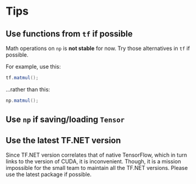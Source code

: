 # Tips

## Use functions from `tf` if possible

Math operations on `np` is **not stable** for now. Try those alternatives in `tf` if possible.

For example, use this:

```csharp
tf.matmul();
```

...rather than this:

```csharp
np.matmul();
```

## Use `np` if saving/loading `Tensor`

## Use the latest TF.NET version

Since TF.NET version correlates that of native TensorFlow, which in turn links to the version of CUDA, it is inconvenient. Though, it is a mission impossible for the small team to maintain all the TF.NET versions. Please use the latest package if possible.
